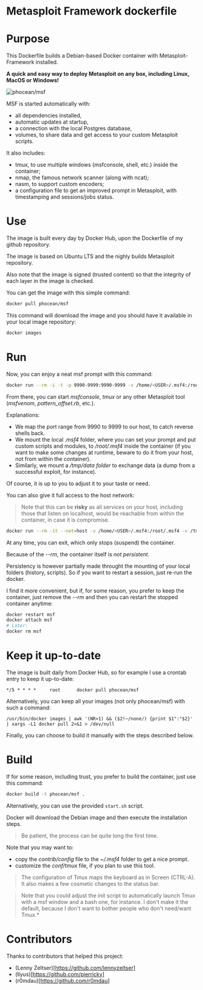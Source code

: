 # Metasploit Framework dockerfile

# Purpose

This Dockerfile builds a Debian-based Docker container with Metasploit-Framework installed.

**A quick and easy way to deploy Metasploit on any box, including Linux, MacOS or Windows!**

![phocean/msf](https://raw.githubusercontent.com/phocean/dockerfile-debian-metasploit/master/screenshot.png)

MSF is started automatically with:

- all dependencies installed,
- automatic updates at startup,
- a connection with the local Postgres database,
- volumes, to share data and get access to your custom Metasploit scripts.

It also includes:

- tmux, to use multiple windows (msfconsole, shell, etc.) inside the container;
- nmap, the famous network scanner (along with ncat);
- nasm, to support custom encoders;
- a configuration file to get an improved prompt in Metasploit, with timestamping and sessions/jobs status.

# Use

The image is built every day by Docker Hub, upon the Dockerfile of my github repository.

The image is based on Ubuntu LTS and the nighly builds Metasploit repository.

Also note that the image is signed (trusted content) so that the integrity of each layer in the image is checked.

You can get the image with this simple command:

```bash
docker pull phocean/msf
```

This command will download the image and you should have it available in your local image repository:

```bash
docker images
```


# Run

Now, you can enjoy a neat msf prompt with this command:

```bash
docker run --rm -i -t -p 9990-9999:9990-9999 -v /home/<USER>/.msf4:/root/.msf4 -v /tmp/msf:/tmp/data --name msf phocean/msf
```

From there, you can start *msfconsole*, *tmux* or any other Metasploit tool (*msfvenom*, *pattern_offset.rb*, etc.).

Explanations:

- We map the port range from 9990 to 9999 to our host, to catch reverse shells back.
- We mount the local *.msf4* folder, where you can set your prompt and put custom scripts and modules, to */root/.msf4* inside the container (if you want to make some changes at runtime, beware to do it from your host, not from within the container).
- Similarly, we mount a */tmp/data folder* to exchange data (a dump from a successful exploit, for instance).

Of course, it is up to you to adjust it to your taste or need.

You can also give it full access to the host network:

> Note that this can be **risky** as all services on your host, including those that listen on localhost, would be reachable from within the container, in case it is compromise.

```bash
docker run --rm -it --net=host -v /home/<USER>/.msf4:/root/.msf4 -v /tmp/msf:/tmp/data --name msf phocean/msf
```

At any time, you can exit, which only stops (suspend) the container.

Because of the *--rm*, the container itself is *not persistent*.

Persistency is however partially made throught the mounting of your local folders (history, scripts).
So if you want to restart a session, just re-run the docker.

I find it more convenient, but if, for some reason, you prefer to keep the container, just remove the *--rm* and then you can restart the stopped container anytime:

```bash
docker restart msf
docker attach msf
# Later:
docker rm msf
```

# Keep it up-to-date

The image is built daily from Docker Hub, so for example I use a crontab entry to keep it up-to-date:

```
*/5 * * * *     root      docker pull phocean/msf
```

Alternatively, you can keep all your images (not only phocean/msf) with such a command:

```
/usr/bin/docker images | awk '(NR>1) && ($2!~/none/) {print $1":"$2}' | xargs -L1 docker pull 2>&1 > /dev/null
```

Finally, you can choose to build it manually with the steps described below.

# Build

If for some reason, including trust, you prefer to build the container, just use this command:

```bash
docker build -t phocean/msf .
```

Alternatively, you can use the provided `start.sh` script.

Docker will download the Debian image and then execute the installation steps.

> Be patient, the process can be quite long the first time.

Note that you may want to:

- copy the *contrib/config* file to the *~/.msf4* folder to get a nice prompt.
- customize the *conf/tmux* file, if you plan to use this tool.

> The configuration of Tmux maps the keyboard as in Screen (CTRL-A). It also makes a few cosmetic changes to the status bar.

> Note that you could adjust the init script to automatically launch Tmux with a msf window and a bash one, for instance. I don't make it the default, because I don't want to bother people who don't need/want Tmux.*

# Contributors

Thanks to contributors that helped this project:

* (Lenny Zeltser)[https://github.com/lennyzeltser]
* (llyus)[https://github.com/pierrickv]
* (r0mdau)[https://github.com/r0mdau]

